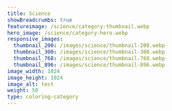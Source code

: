 ```yaml
---
title: Science
showBreadcrumbs: true
featureimage: /science/category-thumbnail.webp
hero_image: /science/category-hero.webp
responsive_images:
  thumbnail_200: /images/science/thumbnail-200.webp
  thumbnail_300: /images/science/thumbnail-300.webp
  thumbnail_768: /images/science/thumbnail-768.webp
  thumbnail_896: /images/science/thumbnail-896.webp
image_width: 1024
image_height: 1024
image_alt: test
weight: 50
type: coloring-category
---
```


